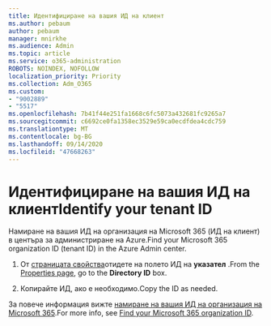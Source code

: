 ```yaml
---
title: Идентифициране на вашия ИД на клиент
ms.author: pebaum
author: pebaum
manager: mnirkhe
ms.audience: Admin
ms.topic: article
ms.service: o365-administration
ROBOTS: NOINDEX, NOFOLLOW
localization_priority: Priority
ms.collection: Adm_O365
ms.custom:
- "9002889"
- "5517"
ms.openlocfilehash: 7b41f44e251fa1668c6fc5073a432681fc9265a7
ms.sourcegitcommit: c6692ce0fa1358ec3529e59ca0ecdfdea4cdc759
ms.translationtype: MT
ms.contentlocale: bg-BG
ms.lasthandoff: 09/14/2020
ms.locfileid: "47668263"
---
```

# <a name="identify-your-tenant-id"></a><span data-ttu-id="0feff-102">Идентифициране на вашия ИД на клиент</span><span class="sxs-lookup"><span data-stu-id="0feff-102">Identify your tenant ID</span></span>

<span data-ttu-id="0feff-103">Намиране на вашия ИД на организация на Microsoft 365 (ИД на клиент) в центъра за администриране на Azure.</span><span class="sxs-lookup"><span data-stu-id="0feff-103">Find your Microsoft 365 organization ID (tenant ID) in the Azure Admin center.</span></span>

1. <span data-ttu-id="0feff-104">От [страницата свойства](https://aka.ms/AzurePropertiesPage)отидете на полето ИД на **указател** .</span><span class="sxs-lookup"><span data-stu-id="0feff-104">From the [Properties page](https://aka.ms/AzurePropertiesPage), go to the **Directory ID** box.</span></span>

2. <span data-ttu-id="0feff-105">Копирайте ИД, ако е необходимо.</span><span class="sxs-lookup"><span data-stu-id="0feff-105">Copy the ID as needed.</span></span>

<span data-ttu-id="0feff-106">За повече информация вижте [намиране на вашия ИД на организация на Microsoft 365](https://docs.microsoft.com/onedrive/find-your-office-365-tenant-id).</span><span class="sxs-lookup"><span data-stu-id="0feff-106">For more info, see [Find your Microsoft 365 organization ID](https://docs.microsoft.com/onedrive/find-your-office-365-tenant-id).</span></span>
